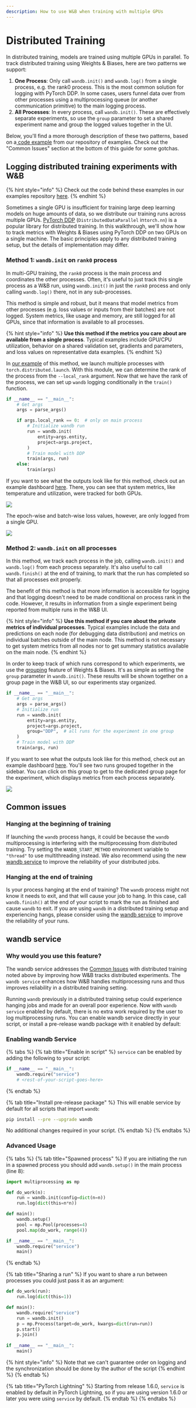 ```yaml
---
description: How to use W&B when training with multiple GPUs
---
```


# Distributed Training

In distributed training, models are trained using multiple GPUs in parallel. To track distributed training using Weights & Biases, here are two patterns we support:

1. **One Process**: Only call `wandb.init()` and `wandb.log()` from a single process, e.g. the rank0 process. This is the most common solution for logging with PyTorch DDP. In some cases, users funnel data over from other processes using a multiprocessing queue (or another communication primitive) to the main logging process.
2. **All Processes**: In every process, call `wandb.init()`. These are effectively separate experiments, so use the `group` parameter to set a shared experiment name and group the logged values together in the UI.

Below, you'll find a more thorough description of these two patterns, based on a[ code example](https://github.com/wandb/examples/tree/master/examples/pytorch/pytorch-ddp) from our repository of examples. Check out the "Common Issues" section at the bottom of this guide for some gotchas.

## Logging distributed training experiments with W\&B

{% hint style="info" %}
Check out the code behind these examples in our examples repository [here](https://github.com/wandb/examples/tree/master/examples/pytorch/pytorch-ddp).
{% endhint %}

Sometimes a single GPU is insufficient for training large deep learning models on huge amounts of data, so we distribute our training runs across multiple GPUs. [PyTorch DDP](https://pytorch.org/tutorials/intermediate/ddp\_tutorial.html) (`DistributedDataParallel` in`torch.nn`) is a popular library for distributed training. In this walkthrough, we'll show how to track metrics with Weights & Biases using PyTorch DDP on two GPUs on a single machine. The basic principles apply to any distributed training setup, but the details of implementation may differ.

### Method 1: `wandb.init` on `rank0` process

In multi-GPU training, the `rank0` process is the main process and coordinates the other processes. Often, it's useful to just track this single process as a W\&B run, using `wandb.init()` in just the `rank0` process and only calling `wandb.log()` there, not in any sub-processes.

This method is simple and robust, but it means that model metrics from other processes (e.g. loss values or inputs from their batches) are not logged. System metrics, like usage and memory, are still logged for all GPUs, since that information is available to all processes.

{% hint style="info" %}
**Use this method if the metrics you care about are available from a single process**. Typical examples include GPU/CPU utilization, behavior on a shared validation set, gradients and parameters, and loss values on representative data examples.
{% endhint %}

In [our example](https://github.com/wandb/examples/tree/master/examples/pytorch/pytorch-ddp#method-1-log-from-a-single-process) of this method, we launch multiple processes with `torch.distributed.launch`. With this module, we can determine the rank of the process from the `--local_rank` argument. Now that we have the rank of the process, we can set up `wandb` logging conditionally in the `train()` function.

```python
if __name__ == "__main__":
    # Get args
    args = parse_args()

    if args.local_rank == 0:  # only on main process
        # Initialize wandb run
        run = wandb.init(
            entity=args.entity,
            project=args.project,
        )
        # Train model with DDP
        train(args, run)
    else:
        train(args)
```

If you want to see what the outputs look like for this method, check out an example dashboard [here](https://wandb.ai/ayush-thakur/DDP/runs/1s56u3hc/system). There, you can see that system metrics, like temperature and utilization, were tracked for both GPUs.

![](<../../../.gitbook/assets/image (102).png>)

The epoch-wise and batch-wise loss values, however, are only logged from a single GPU.

![](<../../../.gitbook/assets/image (68) (2).png>)

### Method 2: `wandb.init` on all processes

In this method, we track each process in the job, calling `wandb.init()` and `wandb.log()` from each process separately. It's also useful to call `wandb.finish()` at the end of training, to mark that the run has completed so that all processes exit properly.

The benefit of this method is that more information is accessible for logging and that logging doesn't need to be made conditional on process rank in the code. However, it results in information from a single experiment being reported from multiple runs in the W\&B UI.

{% hint style="info" %}
**Use this method if you care about the private metrics of individual processes**. Typical examples include the data and predictions on each node (for debugging data distribution) and metrics on individual batches outside of the main node. This method is not necessary to get system metrics from all nodes nor to get summary statistics available on the main node.
{% endhint %}

In order to keep track of which runs correspond to which experiments, we use the [grouping](grouping.md) feature of Weights & Biases. It's as simple as setting the `group` parameter in `wandb.init()`. These results will be shown together on a group page in the W\&B UI, so our experiments stay organized.

```python
if __name__ == "__main__":
    # Get args
    args = parse_args()
    # Initialize run
    run = wandb.init(
        entity=args.entity,
        project=args.project,
        group="DDP",  # all runs for the experiment in one group
    )
    # Train model with DDP
    train(args, run)
```

If you want to see what the outputs look like for this method, check out an example dashboard [here](https://wandb.ai/ayush-thakur/DDP). You'll see two runs grouped together in the sidebar. You can click on this group to get to the dedicated group page for the experiment, which displays metrics from each process separately.

![](<../../../.gitbook/assets/image (103).png>)

## Common issues

### Hanging at the beginning of training

If launching the `wandb` process hangs, it could be because the `wandb` multiprocessing is interfering with the multiprocessing from distributed training. Try setting the `WANDB_START_METHOD` environment variable to `"thread"` to use multithreading instead. We also recommend using the new [wandb service](distributed-training.md#wandb-service) to improve the reliability of your distributed jobs.

### Hanging at the end of training

Is your process hanging at the end of training? The `wandb` process might not know it needs to exit, and that will cause your job to hang. In this case, call `wandb.finish()` at the end of your script to mark the run as finished and cause `wandb` to exit. If you are using `wandb` in a distributed training setup and experiencing hangs, please consider using the [wandb service](distributed-training.md#wandb-service) to improve the reliability of your runs.

## wandb service

### Why would you use this feature?

The wandb service addresses the [Common Issues](distributed-training.md#common-issues) with distributed training noted above by improving how W\&B tracks distributed experiments. The `wandb service` enhances how W\&B handles multiprocessing runs and thus improves reliability in a distributed training setting.

Running `wandb` previously in a distributed training setup could experience hanging jobs and made for an overall poor experience. Now with `wandb service` enabled by default, there is no extra work required by the user to log multiprocessing runs. You can enable wandb service directly in your script, or install a pre-release wandb package with it enabled by default:

### Enabling wandb Service

{% tabs %}
{% tab title="Enable in script" %}
`service` can be enabled by adding the following to your script:

```python
if __name__ == "__main__":
    wandb.require("service")
    # <rest-of-your-script-goes-here>
```
{% endtab %}

{% tab title="Install pre-release package" %}
This will enable service by default for all scripts that import `wandb`:

```bash
pip install --pre --upgrade wandb
```

No additional changes required in your script.
{% endtab %}
{% endtabs %}

### Advanced Usage

{% tabs %}
{% tab title="Spawned process" %}
If you are initiating the run in a spawned process you should add `wandb.setup()` in the main process (line 8):

```python
import multiprocessing as mp

def do_work(n):
    run = wandb.init(config=dict(n=n))
    run.log(dict(this=n*n))

def main():
    wandb.setup()
    pool = mp.Pool(processes=4)
    pool.map(do_work, range(4))

if __name__ == "__main__":
    wandb.require("service")
    main()
```
{% endtab %}

{% tab title="Sharing a run" %}
If you want to share a run between processes you could just pass it as an argument:

```python
def do_work(run):
    run.log(dict(this=1))

def main():
    wandb.require("service")
    run = wandb.init()
    p = mp.Process(target=do_work, kwargs=dict(run=run))
    p.start()
    p.join()
        
if __name__ == "__main__":
    main()
```

{% hint style="info" %}
Note that we can't guarantee order on logging and the synchronization should be done by the author of the script
{% endhint %}
{% endtab %}

{% tab title="PyTorch Lightning" %}
Starting from release 1.6.0, `service` is enabled by default in PyTorch Lightning, so if you are using version 1.6.0 or later you were using `service` by default.
{% endtab %}
{% endtabs %}
